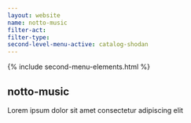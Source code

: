 ```yaml
---
layout: website
name: notto-music 
filter-act: 
filter-type: 
second-level-menu-active: catalog-shodan
---
```


{% include second-menu-elements.html %}

<main class="page-content">
  <div class="text-container">
    <h2>notto-music</h2>
    <p>Lorem ipsum dolor sit amet consectetur adipiscing elit</p>
  </div>
</main>
